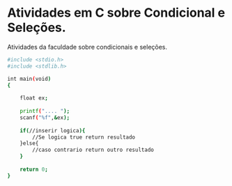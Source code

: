 # Atividades em C sobre Condicional e Seleções.

Atividades da faculdade sobre condicionais e seleções.

```bash
#include <stdio.h>
#include <stdlib.h>

int main(void)
{
    
    float ex;
    
    printf(".... ");
    scanf("%f",&ex);
    
    if(//inserir logica){
        //Se logica true return resultado
    }else{
        //caso contrario return outro resultado
    }
    
    return 0;
}
```
